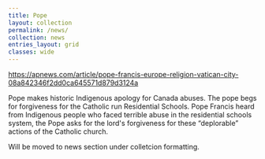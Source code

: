```yaml
---
title: Pope
layout: collection
permalink: /news/
collection: news
entries_layout: grid
classes: wide
---
```

https://apnews.com/article/pope-francis-europe-religion-vatican-city-08a842346f2dd0ca645571d879d3124a

Pope makes historic Indigenous apology for Canada abuses. The pope begs for forgiveness for the Catholic run Residential Schools. Pope Francis heard from Indigenous people who faced terrible abuse in the residential schools system, the Pope asks for the lord's forgiveness for these “deplorable” actions of the Catholic church. 

Will be moved to news section under colletcion formatting. 
